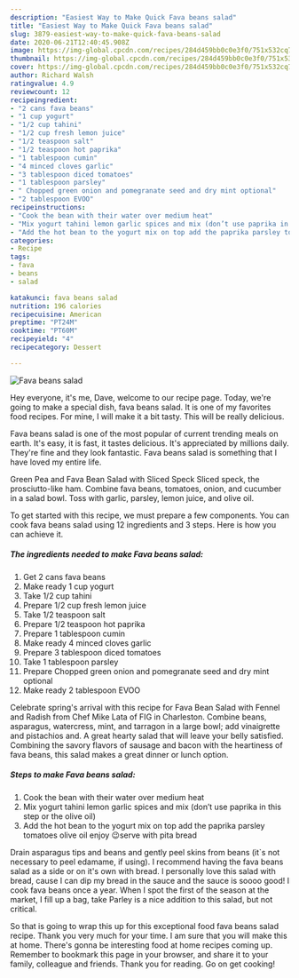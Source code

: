 ```yaml
---
description: "Easiest Way to Make Quick Fava beans salad"
title: "Easiest Way to Make Quick Fava beans salad"
slug: 3879-easiest-way-to-make-quick-fava-beans-salad
date: 2020-06-21T12:40:45.908Z
image: https://img-global.cpcdn.com/recipes/284d459bb0c0e3f0/751x532cq70/fava-beans-salad-recipe-main-photo.jpg
thumbnail: https://img-global.cpcdn.com/recipes/284d459bb0c0e3f0/751x532cq70/fava-beans-salad-recipe-main-photo.jpg
cover: https://img-global.cpcdn.com/recipes/284d459bb0c0e3f0/751x532cq70/fava-beans-salad-recipe-main-photo.jpg
author: Richard Walsh
ratingvalue: 4.9
reviewcount: 12
recipeingredient:
- "2 cans fava beans"
- "1 cup yogurt"
- "1/2 cup tahini"
- "1/2 cup fresh lemon juice"
- "1/2 teaspoon salt"
- "1/2 teaspoon hot paprika"
- "1 tablespoon cumin"
- "4 minced cloves garlic"
- "3 tablespoon diced tomatoes"
- "1 tablespoon parsley"
- " Chopped green onion and pomegranate seed and dry mint optional"
- "2 tablespoon EVOO"
recipeinstructions:
- "Cook the bean with their water over medium heat"
- "Mix yogurt tahini lemon garlic spices and mix (don’t use paprika in this step or the olive oil)"
- "Add the hot bean to the yogurt mix on top add the paprika parsley tomatoes olive oil enjoy 😉serve with pita bread"
categories:
- Recipe
tags:
- fava
- beans
- salad

katakunci: fava beans salad 
nutrition: 196 calories
recipecuisine: American
preptime: "PT24M"
cooktime: "PT60M"
recipeyield: "4"
recipecategory: Dessert

---
```



![Fava beans salad](https://img-global.cpcdn.com/recipes/284d459bb0c0e3f0/751x532cq70/fava-beans-salad-recipe-main-photo.jpg)

Hey everyone, it's me, Dave, welcome to our recipe page. Today, we're going to make a special dish, fava beans salad. It is one of my favorites food recipes. For mine, I will make it a bit tasty. This will be really delicious.

Fava beans salad is one of the most popular of current trending meals on earth. It's easy, it is fast, it tastes delicious. It's appreciated by millions daily. They're fine and they look fantastic. Fava beans salad is something that I have loved my entire life.

Green Pea and Fava Bean Salad with Sliced Speck Sliced speck, the prosciutto-like ham. Combine fava beans, tomatoes, onion, and cucumber in a salad bowl. Toss with garlic, parsley, lemon juice, and olive oil.


To get started with this recipe, we must prepare a few components. You can cook fava beans salad using 12 ingredients and 3 steps. Here is how you can achieve it.

<!--inarticleads1-->

##### The ingredients needed to make Fava beans salad:

1. Get 2 cans fava beans
1. Make ready 1 cup yogurt
1. Take 1/2 cup tahini
1. Prepare 1/2 cup fresh lemon juice
1. Take 1/2 teaspoon salt
1. Prepare 1/2 teaspoon hot paprika
1. Prepare 1 tablespoon cumin
1. Make ready 4 minced cloves garlic
1. Prepare 3 tablespoon diced tomatoes
1. Take 1 tablespoon parsley
1. Prepare  Chopped green onion and pomegranate seed and dry mint optional
1. Make ready 2 tablespoon EVOO


Celebrate spring&#39;s arrival with this recipe for Fava Bean Salad with Fennel and Radish from Chef Mike Lata of FIG in Charleston. Combine beans, asparagus, watercress, mint, and tarragon in a large bowl; add vinaigrette and pistachios and. A great hearty salad that will leave your belly satisfied. Combining the savory flavors of sausage and bacon with the heartiness of fava beans, this salad makes a great dinner or lunch option. 

<!--inarticleads2-->

##### Steps to make Fava beans salad:

1. Cook the bean with their water over medium heat
1. Mix yogurt tahini lemon garlic spices and mix (don’t use paprika in this step or the olive oil)
1. Add the hot bean to the yogurt mix on top add the paprika parsley tomatoes olive oil enjoy 😉serve with pita bread


Drain asparagus tips and beans and gently peel skins from beans (it`s not necessary to peel edamame, if using). I recommend having the fava beans salad as a side or on it&#39;s own with bread. I personally love this salad with bread, cause I can dip my bread in the sauce and the sauce is soooo good! I cook fava beans once a year. When I spot the first of the season at the market, I fill up a bag, take Parley is a nice addition to this salad, but not critical. 

So that is going to wrap this up for this exceptional food fava beans salad recipe. Thank you very much for your time. I am sure that you will make this at home. There's gonna be interesting food at home recipes coming up. Remember to bookmark this page in your browser, and share it to your family, colleague and friends. Thank you for reading. Go on get cooking!
